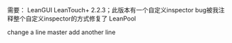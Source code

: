 需要：
LeanGUI
LeanTouch+ 2.2.3；此版本有一个自定义inspector bug被我注释整个自定义inspector的方式修复了
LeanPool

change a line
master add another line



